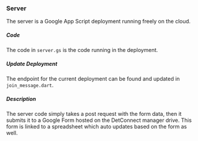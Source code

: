### Server

The server is a Google App Script deployment running freely on the cloud.

##### Code

The code in `server.gs` is the code running in the deployment.

##### Update Deployment

The endpoint for the current deployment can be found and updated in `join_message.dart`.


##### Description

The server code simply takes a post request with the form data, then it submits it to a Google Form hosted on the DetConnect manager drive. This form is linked to a spreadsheet which auto updates based on the form as well.